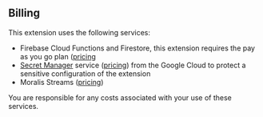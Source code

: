 ## Billing

This extension uses the following services:

* Firebase Cloud Functions and Firestore, this extension requires the pay as you go plan ([pricing](https://firebase.google.com/pricing)
* [Secret Manager](https://cloud.google.com/secret-manager/) service ([pricing](https://cloud.google.com/secret-manager/pricing)) from the Google Cloud to protect a sensitive configuration of the extension
* Moralis Streams ([pricing](https://moralis.io/pricing/))

You are responsible for any costs associated with your use of these services.
